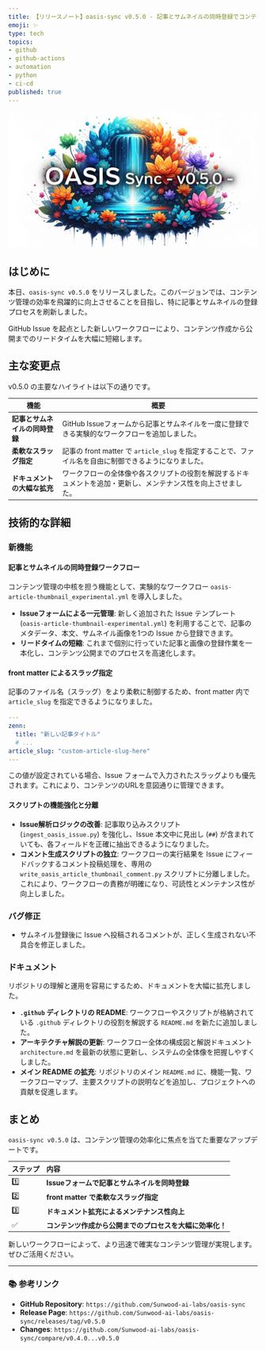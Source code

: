 ```yaml
---
title: 【リリースノート】oasis-sync v0.5.0 - 記事とサムネイルの同時登録でコンテンツ管理を効率化
emoji: ✨
type: tech
topics:
- github
- github-actions
- automation
- python
- ci-cd
published: true
---
```


![imagen-4-ultra_2025-10-18T17-09-42-828Z_A_mesmerizing_and_vivid_digital_painting_featuring_1.png](https://raw.githubusercontent.com/Sunwood-ai-labs/oasis-sync/main/generated-images/release-v0.5.0-20251018_170842/imagen-4-ultra_2025-10-18T17-09-42-828Z_A_mesmerizing_and_vivid_digital_painting_featuring_1.png)

## はじめに

本日、`oasis-sync v0.5.0` をリリースしました。このバージョンでは、コンテンツ管理の効率を飛躍的に向上させることを目指し、特に記事とサムネイルの登録プロセスを刷新しました。

GitHub Issue を起点とした新しいワークフローにより、コンテンツ作成から公開までのリードタイムを大幅に短縮します。

## 主な変更点

v0.5.0 の主要なハイライトは以下の通りです。

| 機能 | 概要 |
| --- | --- |
| **記事とサムネイルの同時登録** | GitHub Issueフォームから記事とサムネイルを一度に登録できる実験的なワークフローを追加しました。 |
| **柔軟なスラッグ指定** | 記事の front matter で `article_slug` を指定することで、ファイル名を自由に制御できるようになりました。 |
| **ドキュメントの大幅な拡充** | ワークフローの全体像や各スクリプトの役割を解説するドキュメントを追加・更新し、メンテナンス性を向上させました。 |

## 技術的な詳細

### 新機能

#### 記事とサムネイルの同時登録ワークフロー

コンテンツ管理の中核を担う機能として、実験的なワークフロー `oasis-article-thumbnail_experimental.yml` を導入しました。

- **Issueフォームによる一元管理**: 新しく追加された Issue テンプレート (`oasis-article-thumbnail-experimental.yml`) を利用することで、記事のメタデータ、本文、サムネイル画像を1つの Issue から登録できます。
- **リードタイムの短縮**: これまで個別に行っていた記事と画像の登録作業を一本化し、コンテンツ公開までのプロセスを高速化します。

#### front matter によるスラッグ指定

記事のファイル名（スラッグ）をより柔軟に制御するため、front matter 内で `article_slug` を指定できるようになりました。

```yaml
---
zenn:
  title: "新しい記事タイトル"
  # ...
article_slug: "custom-article-slug-here"
---
```

この値が設定されている場合、Issue フォームで入力されたスラッグよりも優先されます。これにより、コンテンツのURLを意図通りに管理できます。

#### スクリプトの機能強化と分離

- **Issue解析ロジックの改善**: 記事取り込みスクリプト (`ingest_oasis_issue.py`) を強化し、Issue 本文中に見出し (`##`) が含まれていても、各フィールドを正確に抽出できるようになりました。
- **コメント生成スクリプトの独立**: ワークフローの実行結果を Issue にフィードバックするコメント投稿処理を、専用の `write_oasis_article_thumbnail_comment.py` スクリプトに分離しました。これにより、ワークフローの責務が明確になり、可読性とメンテナンス性が向上しました。

### バグ修正

- サムネイル登録後に Issue へ投稿されるコメントが、正しく生成されない不具合を修正しました。

### ドキュメント

リポジトリの理解と運用を容易にするため、ドキュメントを大幅に拡充しました。

- **`.github` ディレクトリの README**: ワークフローやスクリプトが格納されている `.github` ディレクトリの役割を解説する `README.md` を新たに追加しました。
- **アーキテクチャ解説の更新**: ワークフロー全体の構成図と解説ドキュメント `architecture.md` を最新の状態に更新し、システムの全体像を把握しやすくしました。
- **メイン README の拡充**: リポジトリのメイン `README.md` に、機能一覧、ワークフローマップ、主要スクリプトの説明などを追加し、プロジェクトへの貢献を促進します。

## まとめ

`oasis-sync v0.5.0` は、コンテンツ管理の効率化に焦点を当てた重要なアップデートです。

| ステップ | 内容 |
| :--- | :--- |
| 1️⃣ | **Issueフォームで記事とサムネイルを同時登録** |
| 2️⃣ | **front matter で柔軟なスラッグ指定** |
| 3️⃣ | **ドキュメント拡充によるメンテナンス性向上** |
| ✅ | **コンテンツ作成から公開までのプロセスを大幅に効率化！** |

新しいワークフローによって、より迅速で確実なコンテンツ管理が実現します。ぜひご活用ください。

---

### 📚 参考リンク

- **GitHub Repository**: `https://github.com/Sunwood-ai-labs/oasis-sync`
- **Release Page**: `https://github.com/Sunwood-ai-labs/oasis-sync/releases/tag/v0.5.0`
- **Changes**: `https://github.com/Sunwood-ai-labs/oasis-sync/compare/v0.4.0...v0.5.0`
